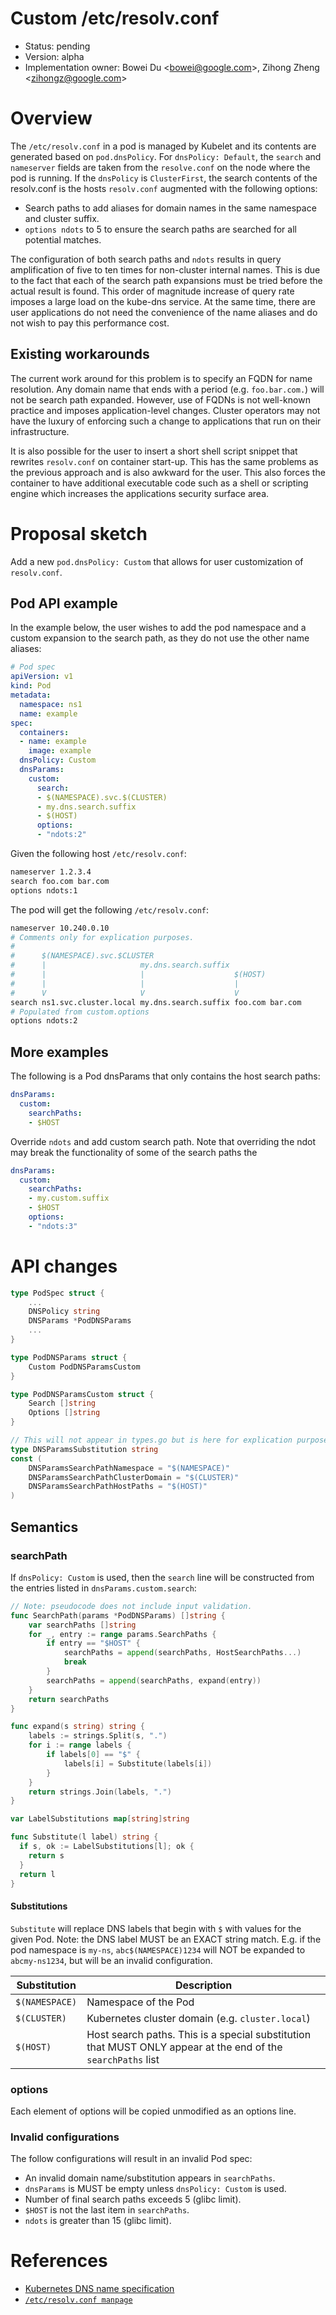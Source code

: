 # Custom /etc/resolv.conf

* Status: pending
* Version: alpha
* Implementation owner: Bowei Du <[bowei@google.com](mailto:bowei@google.com)>,
  Zihong Zheng <[zihongz@google.com](mailto:zihongz@google.com)>

# Overview

The `/etc/resolv.conf` in a pod is managed by Kubelet and its contents are
generated based on `pod.dnsPolicy`. For `dnsPolicy: Default`, the `search` and
`nameserver` fields are taken from the `resolve.conf` on the node where the pod
is running. If the `dnsPolicy` is `ClusterFirst`, the search contents of the
resolv.conf is the hosts `resolv.conf` augmented with the following options:

*   Search paths to add aliases for domain names in the same namespace and
    cluster suffix.
*   `options ndots` to 5 to ensure the search paths are searched for all
    potential matches.

The configuration of both search paths and `ndots` results in query
amplification of five to ten times for non-cluster internal names. This is due
to the fact that each of the search path expansions must be tried before the
actual result is found. This order of magnitude increase of query rate imposes a
large load on the kube-dns service. At the same time, there are user
applications do not need the convenience of the name aliases and do not wish to
pay this performance cost.


## Existing workarounds

The current work around for this problem is to specify an FQDN for name
resolution. Any domain name that ends with a period (e.g. `foo.bar.com.`) will
not be search path expanded. However, use of FQDNs is not well-known practice
and imposes application-level changes. Cluster operators may not have the luxury
of enforcing such a change to applications that run on their infrastructure.

It is also possible for the user to insert a short shell script snippet that
rewrites `resolv.conf` on container start-up. This has the same problems as the
previous approach and is also awkward for the user. This also forces the
container to have additional executable code such as a shell or scripting engine
which increases the applications security surface area.


# Proposal sketch

Add a new `pod.dnsPolicy: Custom` that allows for user customization of
`resolv.conf`.


## Pod API example

In the example below, the user wishes to add the pod namespace and a custom
expansion to the search path, as they do not use the other name aliases:

```yaml
# Pod spec
apiVersion: v1
kind: Pod
metadata:
  namespace: ns1
  name: example
spec:
  containers:
  - name: example
    image: example
  dnsPolicy: Custom
  dnsParams:
    custom:
      search:
      - $(NAMESPACE).svc.$(CLUSTER)
      - my.dns.search.suffix
      - $(HOST)
      options:
      - "ndots:2"
```

Given the following host `/etc/resolv.conf`:

```bash
nameserver 1.2.3.4
search foo.com bar.com
options ndots:1
```

The pod will get the following `/etc/resolv.conf`:

```bash
nameserver 10.240.0.10
# Comments only for explication purposes.
#
#      $(NAMESPACE).svc.$CLUSTER
#      |                     my.dns.search.suffix
#      |                     |                    $(HOST)
#      |                     |                    |
#      V                     V                    V
search ns1.svc.cluster.local my.dns.search.suffix foo.com bar.com
# Populated from custom.options
options ndots:2
```

## More examples

The following is a Pod dnsParams that only contains the host search paths:

```yaml
dnsParams:
  custom:
    searchPaths:
    - $HOST
```

Override `ndots` and add custom search path. Note that overriding the ndot may
break the functionality of some of the search paths the

```yaml
dnsParams:
  custom:
    searchPaths:
    - my.custom.suffix
    - $HOST
    options:
    - "ndots:3"
```

# API changes

```go
type PodSpec struct {
	...
	DNSPolicy string
	DNSParams *PodDNSParams
    ...
}

type PodDNSParams struct {
 	Custom PodDNSParamsCustom
}

type PodDNSParamsCustom struct {
	Search []string
 	Options []string
}

// This will not appear in types.go but is here for explication purposes.
type DNSParamsSubstitution string
const (
	DNSParamsSearchPathNamespace = "$(NAMESPACE)"
	DNSParamsSearchPathClusterDomain = "$(CLUSTER)"
	DNSParamsSearchPathHostPaths = "$(HOST)"
)
```

## Semantics
### searchPath

If `dnsPolicy: Custom` is used, then the `search` line will be constructed from
the entries listed in `dnsParams.custom.search`:

```go
// Note: pseudocode does not include input validation.
func SearchPath(params *PodDNSParams) []string {
	var searchPaths []string
	for _, entry := range params.SearchPaths {
		if entry == "$HOST" {
			searchPaths = append(searchPaths, HostSearchPaths...)
			break
		}
		searchPaths = append(searchPaths, expand(entry))
	}
	return searchPaths
}

func expand(s string) string {
	labels := strings.Split(s, ".")
	for i := range labels {
		if labels[0] == "$" {
			labels[i] = Substitute(labels[i])
		}
	}
	return strings.Join(labels, ".")
}

var LabelSubstitutions map[string]string

func Substitute(l label) string {
  if s, ok := LabelSubstitutions[l]; ok {
    return s
  }
  return l
}
```

#### Substitutions

`Substitute` will replace DNS labels that begin with `$` with values for the
given Pod. Note: the DNS label MUST be an EXACT string match. E.g. if the pod
namespace is `my-ns`, `abc$(NAMESPACE)1234` will NOT be expanded to
`abcmy-ns1234`, but will be an invalid configuration.

| Substitution | Description |
| ----   | ---- |
| `$(NAMESPACE)` | Namespace of the Pod |
| `$(CLUSTER)` | Kubernetes cluster domain (e.g. `cluster.local`) |
| `$(HOST)` | Host search paths. This is a special substitution that MUST ONLY appear at the end of the `searchPaths` list |

### options

Each element of options will be copied unmodified as an options line.

### Invalid configurations

The follow configurations will result in an invalid Pod spec:

*  An invalid domain name/substitution appears in `searchPaths`.
*  `dnsParams` is MUST be empty unless `dnsPolicy: Custom` is used.
*   Number of final search paths exceeds 5 (glibc limit).
*  `$HOST` is not the last item in `searchPaths`.
*  `ndots` is greater than 15 (glibc limit).

# References

*   [Kubernetes DNS name specification](https://github.com/kubernetes/dns/blob/master/docs/specification.md)
*   [`/etc/resolv.conf manpage`](http://manpages.ubuntu.com/manpages/zesty/man5/resolv.conf.5.html)
